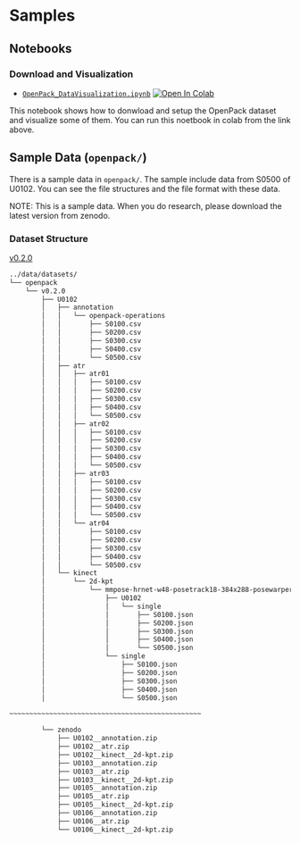 # Samples

## Notebooks

### Download and Visualization

- [`OpenPack_DataVisualization.ipynb`](./samples/OpenPack_DataVisualization.ipynb) [![Open In Colab](https://colab.research.google.com/assets/colab-badge.svg)](https://colab.research.google.com/github/open-pack/openpack-toolkit/blob/main/samples/OpenPack_DataVisualization.ipynb)

This notebook shows how to donwload and setup the OpenPack dataset and visualize some of them.
You can run this noetbook in colab from the link above.

## Sample Data  (`openpack/`)

There is a sample data in `openpack/`. The sample include data from S0500 of U0102.
You can see the file structures and the file format with these  data.

NOTE: This is a sample data. When you do research, please download the latest version from zenodo.

### Dataset Structure

[v0.2.0](https://zenodo.org/record/6697990)

```txt
../data/datasets/
└── openpack
    └── v0.2.0
        ├── U0102
        │   ├── annotation
        │   │   └── openpack-operations
        │   │       ├── S0100.csv
        │   │       ├── S0200.csv
        │   │       ├── S0300.csv
        │   │       ├── S0400.csv
        │   │       └── S0500.csv
        │   ├── atr
        │   │   ├── atr01
        │   │   │   ├── S0100.csv
        │   │   │   ├── S0200.csv
        │   │   │   ├── S0300.csv
        │   │   │   ├── S0400.csv
        │   │   │   └── S0500.csv
        │   │   ├── atr02
        │   │   │   ├── S0100.csv
        │   │   │   ├── S0200.csv
        │   │   │   ├── S0300.csv
        │   │   │   ├── S0400.csv
        │   │   │   └── S0500.csv
        │   │   ├── atr03
        │   │   │   ├── S0100.csv
        │   │   │   ├── S0200.csv
        │   │   │   ├── S0300.csv
        │   │   │   ├── S0400.csv
        │   │   │   └── S0500.csv
        │   │   └── atr04
        │   │       ├── S0100.csv
        │   │       ├── S0200.csv
        │   │       ├── S0300.csv
        │   │       ├── S0400.csv
        │   │       └── S0500.csv
        │   └── kinect
        │       └── 2d-kpt
        │           └── mmpose-hrnet-w48-posetrack18-384x288-posewarper-stage2
        │               ├── U0102
        │               │   └── single
        │               │       ├── S0100.json
        │               │       ├── S0200.json
        │               │       ├── S0300.json
        │               │       ├── S0400.json
        │               │       └── S0500.json
        │               └── single
        │                   ├── S0100.json
        │                   ├── S0200.json
        │                   ├── S0300.json
        │                   ├── S0400.json
        │                   └── S0500.json

~~~~~~~~~~~~~~~~~~~~~~~~~~~~~~~~~~~~~~~~~~~~~~~~

        └── zenodo
            ├── U0102__annotation.zip
            ├── U0102__atr.zip
            ├── U0102__kinect__2d-kpt.zip
            ├── U0103__annotation.zip
            ├── U0103__atr.zip
            ├── U0103__kinect__2d-kpt.zip
            ├── U0105__annotation.zip
            ├── U0105__atr.zip
            ├── U0105__kinect__2d-kpt.zip
            ├── U0106__annotation.zip
            ├── U0106__atr.zip
            └── U0106__kinect__2d-kpt.zip
```
